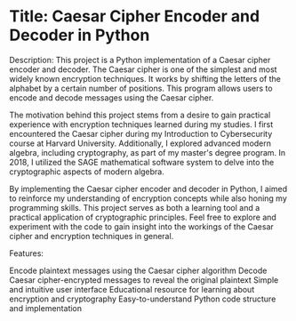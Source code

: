 # Title: Caesar Cipher Encoder and Decoder in Python

Description:
This project is a Python implementation of a Caesar cipher encoder and decoder. The Caesar cipher is one of the simplest and most widely known encryption techniques. It works by shifting the letters of the alphabet by a certain number of positions. This program allows users to encode and decode messages using the Caesar cipher.

The motivation behind this project stems from a desire to gain practical experience with encryption techniques learned during my studies. I first encountered the Caesar cipher during my Introduction to Cybersecurity course at Harvard University. Additionally, I explored advanced modern algebra, including cryptography, as part of my master's degree program. In 2018, I utilized the SAGE mathematical software system to delve into the cryptographic aspects of modern algebra.

By implementing the Caesar cipher encoder and decoder in Python, I aimed to reinforce my understanding of encryption concepts while also honing my programming skills. This project serves as both a learning tool and a practical application of cryptographic principles. Feel free to explore and experiment with the code to gain insight into the workings of the Caesar cipher and encryption techniques in general.

Features:

Encode plaintext messages using the Caesar cipher algorithm
Decode Caesar cipher-encrypted messages to reveal the original plaintext
Simple and intuitive user interface
Educational resource for learning about encryption and cryptography
Easy-to-understand Python code structure and implementation





